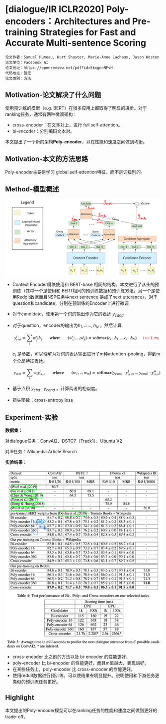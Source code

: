 # [dialogue/IR ICLR2020] Poly-encoders：Architectures and Pre-training Strategies for Fast and Accurate Multi-sentence Scoring

```
论文作者：Samuel Humeau, Kurt Shuster, Marie-Anne Lachaux, Jason Weston
论文单位：Facebook AI
论文地址：https://openreview.net/pdf?id=SkxgnnNFvH
代码地址：暂无
论文类别：方法
```



## Motivation-论文解决了什么问题

使用预训练的模型（e.g. BERT）在很多应用上都取得了明显的进步。对于ranking任务，通常有两种微调架构：

- cross-encoder：在文本对上，进行 full self-attention。
- bi-encoder：分别编码文本对。

本文提出了一个新的架构**Poly-encoder**，以在性能和速度之间做到均衡。



## Motivation-本文的方法思路

Poly-encoder主要是学习 global self-attention特征，而不是词级别的。



## Method-模型概述

<img src="../../images/image-20200114160121806.png" alt="image-20200114160121806" style="zoom:50%;" />

- Context Encoder模块使用和 BERT-base 相同的结构。本文进行了从头的预训练（其中一个是使用和
  BERT相同的预训练数据和预训练方法，另一个是使用Reddit数据而且NSP任务中next sentence 换成了next utterance）。对于question和candidate，分别在预训练的Encoder上进行微调

- 对于candidate，使用第一个词的输出作为它的表达 $y_{cand}$

- 对于question，encoder的输出为$h_1, ……, h_N$ ，然后计算

  <img src="../../images/image-20200114161719825.png" alt="image-20200114161719825" style="zoom:50%;" />

  $c_i$ 是参数，可以理解为对词的表达输出进行了m种attention-pooling，得到m个全局特征表达。

  <img src="../../images/image-20200114161750696.png" alt="image-20200114161750696" style="zoom:50%;" />

- 基于点积 $y_{c t x t} \cdot y_{c a n d}$ ，计算两者的相似度。
  
- 损失函数：cross-entropy loss



## Experiment-实验

**数据集：**

对dialogue任务：ConvAI2、DSTC7（Track1）、Ubuntu V2

对IR任务：Wikipedia Article Search

**实验结果：**

<img src="../../images/image-20200114155639662.png" alt="image-20200114155639662" style="zoom:50%;" />

<img src="../../images/image-20200114160036062.png" alt="image-20200114160036062" style="zoom:50%;" />

- cross-encoder 比之前的方法以及 bi-encoder 的性能更好。
- poly-encoder 比 bi-encoder 的性能更好，而且m值越大，表现越好。
- 在某些任务上，poly-encoder 比 cross-encoder 的性能更好。
- 使用reddit数据进行预训练，可以使结果有明显提升。说明使用和下游任务更类似的预训练任务更好。



## Highlight

本文提出的Poly-encoder模型可以在ranking任务的性能和速度之间做到更好的trade-off。



